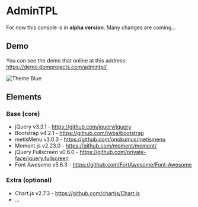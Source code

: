 # AdminTPL

For now this console is in **alpha version**. Many changes are coming...

## Demo
You can see the demo that online at this address: https://demo.domprojects.com/admintpl/

![Theme Blue](https://demo.domprojects.com/admintpl/screenshot/screenshot-blue.png)

## Elements
### Base (core)
* jQuery v3.3.1 - https://github.com/jquery/jquery
* Bootstrap v4.2.1 - https://github.com/twbs/bootstrap
* metisMenu v3.0.3 - https://github.com/onokumus/metismenu
* Moment.js v2.23.0 - https://github.com/moment/moment/
* jQuery Fullscreen v0.6.0 - https://github.com/private-face/jquery.fullscreen
* Font Awesome v5.6.3 - https://github.com/FortAwesome/Font-Awesome

### Extra (optional)
* Chart.js v2.7.3 - https://github.com/chartjs/Chart.js
* ...

